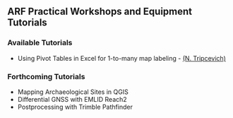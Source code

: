 ## ARF Practical Workshops and Equipment Tutorials

### Available Tutorials
* Using Pivot Tables in Excel for 1-to-many map labeling - [(N. Tripcevich)](http://arf.berkeley.edu/who-we-are/associates-scholars/nicholas-tripcevich)

### Forthcoming Tutorials
* Mapping Archaeological Sites in QGIS
* Differential GNSS with EMLID Reach2
* Postprocessing with Trimble Pathfinder 
